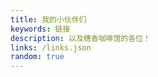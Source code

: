 ```yaml
---
title: 我的小伙伴们
keywords: 链接
description: 以及穗香咖啡馆的各位！
links: /links.json
random: true
---
```


<YunLinks :links="frontmatter.links" :random="frontmatter.random" />
